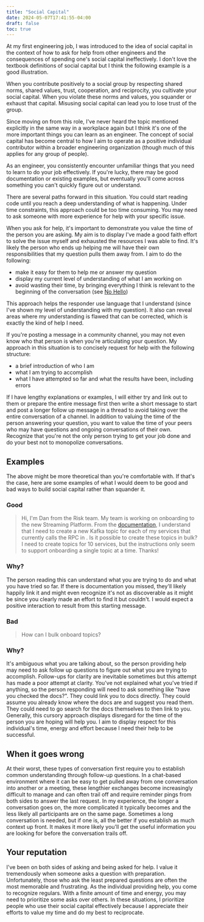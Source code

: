 ```yaml
---
title: "Social Capital"
date: 2024-05-07T17:41:55-04:00
draft: false
toc: true
---
```


At my first engineering job, I was introduced to the idea of social capital in the context of how to ask for help from other engineers and the consequences of spending one's social capital ineffectively.
I don't love the textbook definitions of social capital but I think the following example is a good illustration.

When you contribute positively to a social group by respecting shared norms, shared values, trust, cooperation, and reciprocity, you cultivate your social capital.
When you violate these norms and values, you squander or exhaust that capital.
Misusing social capital can lead you to lose trust of the group.

Since moving on from this role, I've never heard the topic mentioned explicitly in the same way in a workplace again but I think it's one of the more important things you can learn as an engineer.
The concept of social capital has become central to how I aim to operate as a positive individual contributor within a broader engineering organization (though much of this applies for any group of people).

As an engineer, you consistently encounter unfamiliar things that you need to learn to do your job effectively.
If you're lucky, there may be good documentation or existing examples, but eventually you'll come across something you can't quickly figure out or understand.

There are several paths forward in this situation.
You could start reading code until you reach a deep understanding of what is happening.
Under time constraints, this approach could be too time consuming.
You may need to ask someone with more experience for help with your specific issue.

When you ask for help, it's important to demonstrate you value the time of the person you are asking.
My aim is to display I've made a good faith effort to solve the issue myself and exhausted the resources I was able to find.
It's likely the person who ends up helping me will have their own responsibilities that my question pulls them away from.
I aim to do the following:

- make it easy for them to help me or answer my question
- display my current level of understanding of what I am working on
- avoid wasting their time, by bringing everything I think is relevant to the beginning of the conversation (see [No Hello](https://www.nohello.com/))

This approach helps the responder use language that I understand (since I've shown my level of understanding with my question).
It also can reveal areas where my understanding is flawed that can be corrected, which is exactly the kind of help I need.

If you're posting a message in a community channel, you may not even know who that person is when you're articulating your question.
My approach in this situation is to concisely request for help with the following structure:

- a brief introduction of who I am
- what I am trying to accomplish
- what I have attempted so far and what the results have been, including errors

If I have lengthy explanations or examples, I will either try and link out to them or prepare the entire message first then write a short message to start and post a longer follow up message in a thread to avoid taking over the entire conversation of a channel.
In addition to valuing the time of the person answering your question, you want to value the time of your peers who may have questions and ongoing conversations of their own.
Recognize that you're not the only person trying to get your job done and do your best not to monopolize conversations.

## Examples

The above might be more theoretical than you're comfortable with.
If that's the case, here are some examples of what I would deem to be good and bad ways to build social capital rather than squander it.

### Good

> Hi, I'm Dan from the Risk team. My team is working on onboarding to the new Streaming Platform. From the [documentation](https://example.com), I understand that I need to create a new Kafka topic for each of my services that currently calls the RPC in <old service>. Is it possible to create these topics in bulk? I need to create topics for 10 services, but the instructions only seem to support onboarding a single topic at a time. Thanks!

### Why?

The person reading this can understand what you are trying to do and what you have tried so far.
If there is documentation you missed, they'll likely happily link it and might even recognize it's not as discoverable as it might be since you clearly made an effort to find it but couldn't.
I would expect a positive interaction to result from this starting message.

### Bad

> How can I bulk onboard topics?

### Why?

It's ambiguous what you are talking about, so the person providing help may need to ask follow up questions to figure out what you are trying to accomplish.
Follow-ups for clarity are inevitable sometimes but this attempt has made a poor attempt at clarity.
You've not explained what you've tried if anything, so the person responding will need to ask something like "have you checked the docs?".
They could link you to docs directly.
They could assume you already know where the docs are and suggest you read them.
They could need to go search for the docs themselves to then link to you.
Generally, this cursory approach displays disregard for the time of the person you are hoping will help you.
I aim to display respect for this individual's time, energy and effort because I need their help to be successful.

## When it goes wrong

At their worst, these types of conversation first require you to establish common understanding through follow-up questions.
In a chat-based environment where it can be easy to get pulled away from one conversation into another or a meeting, these lengthier exchanges become increasingly difficult to manage and can often trail off and require reminder pings from both sides to answer the last request.
In my experience, the longer a conversation goes on, the more complicated it typically becomes and the less likely all participants are on the same page.
Sometimes a long conversation is needed, but if one is, all the better if you establish as much context up front.
It makes it more likely you'll get the useful information you are looking for before the conversation trails off.

## Your reputation

I've been on both sides of asking and being asked for help.
I value it tremendously when someone asks a question with preparation.
Unfortunately, those who ask the least prepared questions are often the most memorable and frustrating.
As the individual providing help, you come to recognize regulars.
With a finite amount of time and energy, you may need to prioritize some asks over others.
In these situations, I prioritize people who use their social capital effectively because I appreciate their efforts to value my time and do my best to reciprocate.
